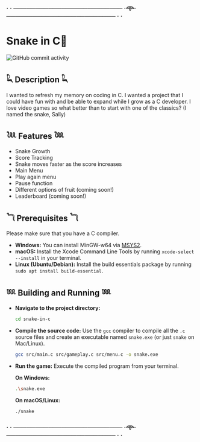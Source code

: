 ### · · ───────────────────────── ·𖥸· ───────────────────────── · ·
# Snake in C🐍
<img alt="GitHub commit activity" src="https://img.shields.io/github/commit-activity/t/min174/snake-game-c?style=flat-square&label=%E2%99%A1%20commits%20%E2%99%A1&labelColor=ffc8dd&color=cdb4db">

## 𓆗 Description 𓆗
I wanted to refresh my memory on coding in C. I wanted a project that I could have fun with and be able to expand while I grow as a C developer. I love video games so what better than to start with one of the classics? (I named the snake, Sally)

## 𓆙 Features 𓆙

- Snake Growth  
- Score Tracking 
- Snake moves faster as the score increases
- Main Menu
- Play again menu   
- Pause function
- Different options of fruit (coming soon!)
- Leaderboard (coming soon!)
  
## 𓆓 Prerequisites 𓆓

Please make sure that you have a C compiler.
- **Windows:** You can install MinGW-w64 via [MSYS2](https://www.msys2.org/).
- **macOS:** Install the Xcode Command Line Tools by running `xcode-select --install` in your terminal.
- **Linux (Ubuntu/Debian):** Install the build essentials package by running `sudo apt install build-essential`.

## 𓆚 Building and Running 𓆚

- **Navigate to the project directory:**
  ```bash
  cd snake-in-c
  ```

- **Compile the source code:**
Use the `gcc` compiler to compile all the `.c` source files and create an executable named `snake.exe` (or just `snake` on Mac/Linux).

  ```bash
  gcc src/main.c src/gameplay.c src/menu.c -o snake.exe
  ```

- **Run the game:**
Execute the compiled program from your terminal.

  **On Windows:**
  ```bash
  .\snake.exe
  ```

  **On macOS/Linux:**
  ```bash
  ./snake
  ```
### · · ───────────────────────── ·𖥸· ───────────────────────── · ·
